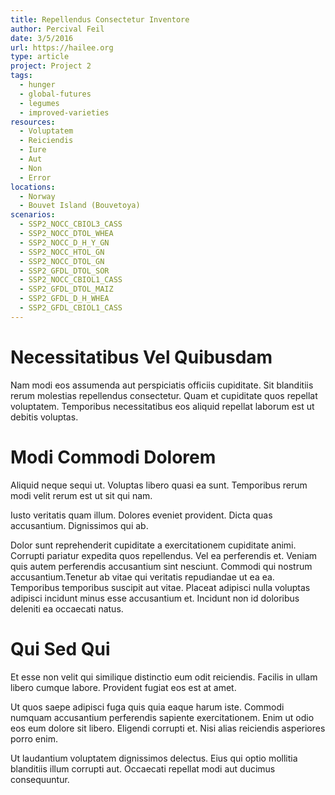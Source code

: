 ```yaml
---
title: Repellendus Consectetur Inventore
author: Percival Feil
date: 3/5/2016
url: https://hailee.org
type: article
project: Project 2
tags:
  - hunger
  - global-futures
  - legumes
  - improved-varieties
resources:
  - Voluptatem
  - Reiciendis
  - Iure
  - Aut
  - Non
  - Error
locations:
  - Norway
  - Bouvet Island (Bouvetoya)
scenarios:
  - SSP2_NOCC_CBIOL3_CASS
  - SSP2_NOCC_DTOL_WHEA
  - SSP2_NOCC_D_H_Y_GN
  - SSP2_NOCC_HTOL_GN
  - SSP2_NOCC_DTOL_GN
  - SSP2_GFDL_DTOL_SOR
  - SSP2_NOCC_CBIOL1_CASS
  - SSP2_GFDL_DTOL_MAIZ
  - SSP2_GFDL_D_H_WHEA
  - SSP2_GFDL_CBIOL1_CASS
---
```

# Necessitatibus Vel Quibusdam
Nam modi eos assumenda aut perspiciatis officiis cupiditate. Sit blanditiis rerum molestias repellendus consectetur. Quam et cupiditate quos repellat voluptatem. Temporibus necessitatibus eos aliquid repellat laborum est ut debitis voluptas.

# Modi Commodi Dolorem
Aliquid neque sequi ut. Voluptas libero quasi ea sunt. Temporibus rerum modi velit rerum est ut sit qui nam.
 Iusto veritatis quam illum. Dolores eveniet provident. Dicta quas accusantium. Dignissimos qui ab.
 Dolor sunt reprehenderit cupiditate a exercitationem cupiditate animi. Corrupti pariatur expedita quos repellendus. Vel ea perferendis et. Veniam quis autem perferendis accusantium sint nesciunt. Commodi qui nostrum accusantium.Tenetur ab vitae qui veritatis repudiandae ut ea ea. Temporibus temporibus suscipit aut vitae. Placeat adipisci nulla voluptas adipisci incidunt minus esse accusantium et. Incidunt non id doloribus deleniti ea occaecati natus.

# Qui Sed Qui
Et esse non velit qui similique distinctio eum odit reiciendis. Facilis in ullam libero cumque labore. Provident fugiat eos est at amet.
 Ut quos saepe adipisci fuga quis quia eaque harum iste. Commodi numquam accusantium perferendis sapiente exercitationem. Enim ut odio eos eum dolore sit libero. Eligendi corrupti et. Nisi alias reiciendis asperiores porro enim.
 Ut laudantium voluptatem dignissimos delectus. Eius qui optio mollitia blanditiis illum corrupti aut. Occaecati repellat modi aut ducimus consequuntur.
